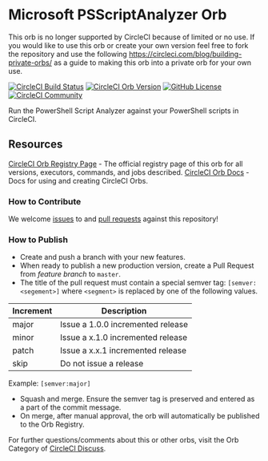 # Microsoft PSScriptAnalyzer Orb

This orb is no longer supported by CircleCI because of limited or no use. If you would like to use this orb or create your own version feel free to fork the repository and use the following https://circleci.com/blog/building-private-orbs/ as a guide to making this orb into a private orb for your own use. 

[![CircleCI Build Status](https://circleci.com/gh/CircleCI-Public/microsoft-psscriptanalyzer-orb.svg?style=shield)](https://circleci.com/gh/CircleCI-Public/microsoft-psscriptanalyzer-orb)
[![CircleCI Orb Version](https://badges.circleci.com/orbs/circleci/microsoft-psscriptanalyzer.svg)](https://circleci.com/orbs/registry/orb/circleci/microsoft-psscriptanalyzer)
[![GitHub License](https://img.shields.io/badge/license-MIT-lightgrey.svg)](https://raw.githubusercontent.com/CircleCI-Public/microsoft-psscriptanalyzer-orb/master/LICENSE)
[![CircleCI Community](https://img.shields.io/badge/community-CircleCI%20Discuss-343434.svg)](https://discuss.circleci.com/c/ecosystem/orbs)


Run the PowerShell Script Analyzer against your PowerShell scripts in CircleCI.

## Resources

[CircleCI Orb Registry Page](https://circleci.com/orbs/registry/orb/circleci/microsoft-psscriptanalyzer-orb) - The official registry page of this orb for all versions, executors, commands, and jobs described.
[CircleCI Orb Docs](https://circleci.com/docs/2.0/orb-intro/#section=configuration) - Docs for using and creating CircleCI Orbs.

### How to Contribute

We welcome [issues](https://github.com/CircleCI-Public/microsoft-psscriptanalyzer-orb/issues) to and [pull requests](https://github.com/CircleCI-Public/microsoft-psscriptanalyzer-orb/pulls) against this repository!

### How to Publish
* Create and push a branch with your new features.
* When ready to publish a new production version, create a Pull Request from _feature branch_ to `master`.
* The title of the pull request must contain a special semver tag: `[semver:<segement>]` where `<segment>` is replaced by one of the following values.

| Increment | Description|
| ----------| -----------|
| major     | Issue a 1.0.0 incremented release|
| minor     | Issue a x.1.0 incremented release|
| patch     | Issue a x.x.1 incremented release|
| skip      | Do not issue a release|

Example: `[semver:major]`

* Squash and merge. Ensure the semver tag is preserved and entered as a part of the commit message.
* On merge, after manual approval, the orb will automatically be published to the Orb Registry.


For further questions/comments about this or other orbs, visit the Orb Category of [CircleCI Discuss](https://discuss.circleci.com/c/orbs).

